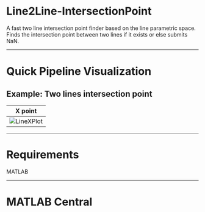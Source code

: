 # Line2Line-IntersectionPoint
A fast two line intersection point finder based on the line parametric space. Finds the intersection point between two lines if it exists or else submits NaN.

-----

# Quick Pipeline Visualization
## Example: Two lines intersection point
| X point |
| ------------- |
| ![LineXPlot](https://user-images.githubusercontent.com/28588878/153011787-6ada5919-2de5-4289-815e-058d6bf754ec.png) |


-----

# Requirements
MATLAB <br />

-----

# MATLAB Central





